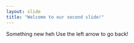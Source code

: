 ```yaml
---
layout: slide
title: "Welcome to our second slide!"
---
```

Something new heh
Use the left arrow to go back!
